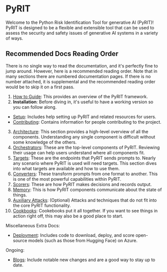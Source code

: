 # PyRIT

Welcome to the Python Risk Identification Tool for generative AI (PyRIT)! PyRIT is designed to be a flexible and extensible tool that can be used to assess the security and safety issues of generative AI systems in a variety of ways.

## Recommended Docs Reading Order

There is no single way to read the documentation, and it's perfectly fine to jump around. However, here is a recommended reading order. Note that in many sections there are numbered documentation pages. If there is no number attached, it is supplemental and the recommended reading order would be to skip it on a first pass.

1. [How to Guide](./how_to_guide.ipynb): This provides an overview of the PyRIT framework.
2. **Installation**: Before diving in, it's useful to have a working version so you can follow along.
  - [Setup](./setup/install_pyrit.md): Includes help setting up PyRIT and related resources for users.
  - [Contributing](./contributing/README.md): Contains information for people contributing to the project.
3. [Architecture](./code/architecture.md): This section provides a high-level overview of all the components. Understanding any single component is difficult without some knowledge of the others.
4. [Orchestrators](./code/orchestrators/0_orchestrator.md): These are the top-level components of PyRIT. Reviewing their usage can help users understand where all components fit.
5. [Targets](./code/targets/0_prompt_targets.md): These are the endpoints that PyRIT sends prompts to. Nearly any scenario where PyRIT is used will need targets. This section dives into what targets are available and how to use them.
6. [Converters](./code/converters/0_converters.ipynb): These transform prompts from one format to another. This is one of the most powerful capabilities within PyRIT.
7. [Scorers](./code/scoring/0_scoring.md): These are how PyRIT makes decisions and records output.
8. [Memory](./code/memory/0_memory.md): This is how PyRIT components communicate about the state of things.
9. [Auxiliary Attacks](./code/auxiliary_attacks/0_auxiliary_attacks.ipynb): (Optional) Attacks and techniques that do not fit into the core PyRIT functionality.
10. [Cookbooks](./cookbooks/README.md): Cookebooks put it all together. If you want to see things in action right off, this may also be a good place to start.

Miscellaneous Extra Docs:

- [Deployment](./deployment/README.md): Includes code to download, deploy, and score open-source models (such as those from Hugging Face) on Azure.


Ongoing:

- [Blogs](./blog/README.md): Include notable new changes and are a good way to stay up to date.
